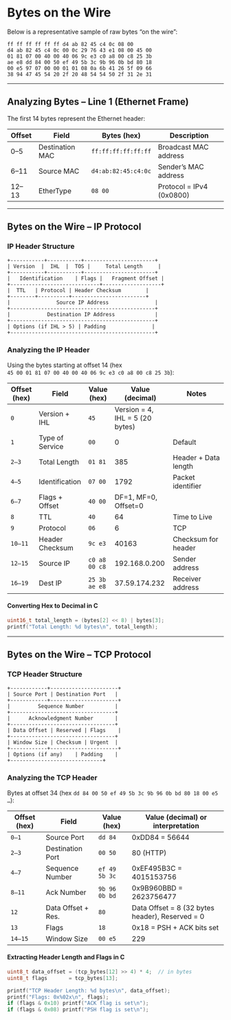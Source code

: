 # Bytes on the Wire

Below is a representative sample of raw bytes “on the wire”:

```
ff ff ff ff ff ff d4 ab 82 45 c4 0c 08 00
d4 ab 82 45 c4 0c 00 0c 29 76 43 e1 08 00 45 00
01 81 07 00 40 00 40 06 9c e3 c0 a8 00 c8 25 3b
ae e8 dd 84 00 50 ef 49 5b 3c 9b 96 0b bd 80 18
00 e5 97 07 00 00 01 01 08 0a 6b 41 26 5f 09 66
38 94 47 45 54 20 2f 20 48 54 54 50 2f 31 2e 31
```

---

## Analyzing Bytes – Line 1 (Ethernet Frame)

The first 14 bytes represent the Ethernet header:

| Offset | Field               | Bytes (hex)        | Description                               |
|--------|---------------------|--------------------|-------------------------------------------|
| 0–5    | Destination MAC     | `ff:ff:ff:ff:ff:ff`| Broadcast MAC address                     |
| 6–11   | Source MAC          | `d4:ab:82:45:c4:0c`| Sender’s MAC address                      |
| 12–13  | EtherType           | `08 00`            | Protocol = IPv4 (0x0800)                  |

---

## Bytes on the Wire – IP Protocol

### IP Header Structure

```
+-----------+-----------+-----------------------+
| Version  |  IHL  |  TOS |     Total Length     |
+-----------+-----------+-----------------------+
|   Identification    | Flags |   Fragment Offset |
+-----------------------------+-------------------+
|  TTL   | Protocol | Header Checksum        |
+--------+----------+------------------------+
|               Source IP Address               |
+-----------------------------------------------+
|            Destination IP Address             |
+-----------------------------------------------+
| Options (if IHL > 5) | Padding               |
+-----------------------------------------------+
```

### Analyzing the IP Header

Using the bytes starting at offset 14 (hex `45 00 01 81 07 00 40 00 40 06 9c e3 c0 a8 00 c8 25 3b`):

| Offset (hex) | Field           | Value (hex) | Value (decimal) | Notes |
|--------------|-----------------|-------------|-----------------|-------|
| `0`          | Version + IHL   | `45`        | Version = 4, IHL = 5 (20 bytes) |
| `1`          | Type of Service | `00`        | 0               | Default |
| `2–3`        | Total Length    | `01 81`     | 385             | Header + Data length |
| `4–5`        | Identification  | `07 00`     | 1792            | Packet identifier |
| `6–7`        | Flags + Offset  | `40 00`     | DF=1, MF=0, Offset=0 |
| `8`          | TTL             | `40`        | 64              | Time to Live |
| `9`          | Protocol        | `06`        | 6               | TCP |
| `10–11`      | Header Checksum | `9c e3`     | 40163           | Checksum for header |
| `12–15`      | Source IP       | `c0 a8 00 c8` | 192.168.0.200 | Sender address |
| `16–19`      | Dest IP         | `25 3b ae e8` | 37.59.174.232 | Receiver address |

#### Converting Hex to Decimal in C

```c
uint16_t total_length = (bytes[2] << 8) | bytes[3];
printf("Total Length: %d bytes\n", total_length);
```

---

## Bytes on the Wire – TCP Protocol

### TCP Header Structure

```
+------------+----------------------+
| Source Port | Destination Port   |
+------------+----------------------+
|         Sequence Number          |
+----------------------------------+
|      Acknowledgment Number       |
+----------------------------------+
| Data Offset | Reserved | Flags    |
+----------------------------------+
| Window Size | Checksum | Urgent  |
+------------+----------------------+
| Options (if any)    | Padding    |
+------------------------------+
```

### Analyzing the TCP Header

Bytes at offset 34 (hex `dd 84 00 50 ef 49 5b 3c 9b 96 0b bd 80 18 00 e5 …`):

| Offset (hex) | Field               | Value (hex)      | Value (decimal) or interpretation                |
|--------------|---------------------|------------------|--------------------------------------------------|
| `0–1`        | Source Port         | `dd 84`          | 0xDD84 = 56644                                   |
| `2–3`        | Destination Port    | `00 50`          | 80 (HTTP)                                        |
| `4–7`        | Sequence Number     | `ef 49 5b 3c`    | 0xEF495B3C = 4015153756                          |
| `8–11`       | Ack Number          | `9b 96 0b bd`    | 0x9B960BBD = 2623756477                          |
| `12`         | Data Offset + Res.  | `80`             | Data Offset = 8 (32 bytes header), Reserved = 0  |
| `13`         | Flags               | `18`             | 0x18 = PSH + ACK bits set                        |
| `14–15`      | Window Size         | `00 e5`          | 229                                              |

#### Extracting Header Length and Flags in C

```c
uint8_t data_offset = (tcp_bytes[12] >> 4) * 4;  // in bytes
uint8_t flags       = tcp_bytes[13];

printf("TCP Header Length: %d bytes\n", data_offset);
printf("Flags: 0x%02x\n", flags);
if (flags & 0x10) printf("ACK flag is set\n");
if (flags & 0x08) printf("PSH flag is set\n");
```


